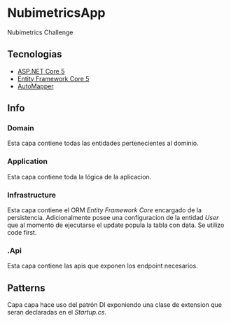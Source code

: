 # NubimetricsApp

Nubimetrics Challenge

## Tecnologias

* [ASP.NET Core 5](https://docs.microsoft.com/en-us/aspnet/core/introduction-to-aspnet-core?view=aspnetcore-5.0)
* [Entity Framework Core 5](https://docs.microsoft.com/en-us/ef/core/)
* [AutoMapper](https://automapper.org/)

## Info

### Domain

Esta capa contiene todas las entidades pertenecientes al dominio.

### Application

Esta capa contiene toda la lógica de la aplicacion.

### Infrastructure

Esta capa contiene el ORM *Entity Framework Core* encargado de la persistencia. Adicionalmente posee una configuracion de la entidad *User* que al momento de ejecutarse el update popula la tabla con data. Se utilizo code first.

### .Api

Esta capa contiene las apis que exponen los endpoint necesarios.

## Patterns

Capa capa hace uso del patrón DI exponiendo una clase de extension que seran declaradas en el *Startup.cs*.